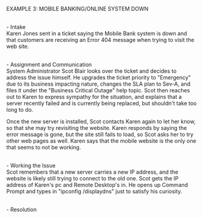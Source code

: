 EXAMPLE 3: MOBILE BANKING/ONLINE SYSTEM DOWN<br />

<br />- Intake<br />
Karen Jones sent in a ticket saying the Mobile Bank system is down and that customers are receiving an Error 404 message when trying to visit the web site.

<br />- Assignment and Communication<br />
System Administrator Scot Blair looks over the ticket and decides to address the issue himself.  He upgrades the ticket priority to "Emergency" due to its business impacting nature, changes the SLA plan to Sev-A, and files it under the "Business Critical Outage" help topic.  Scot then reaches out to Karen to express sympathy for the situation, and explains that a server recently failed and is currently being replaced, but shouldn't take too long to do.<br />

Once the new server is installed, Scot contacts Karen again to let her know, so that she may try revisiting the website.  Karen responds by saying the error message is gone, but the site still fails to load, so Scot asks her to try other web pages as well.  Karen says that the mobile website is the only one that seems to not be working.<br />


<br />- Working the Issue<br />
Scot remembers that a new server carries a new IP address, and the website is likely still trying to connect to the old one.  Scot gets the IP address of Karen's pc and Remote Desktop's in.  He opens up Command Prompt and types in "ipconfig /displaydns" just to satisfy his curiosity.  

<br />- Resolution<br />

